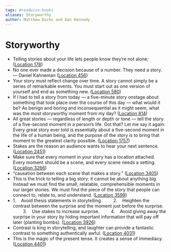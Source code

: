 ```yaml
---
tags: #readwise-books
aliases: Storyworthy
author: Matthew Dicks and Dan Kennedy
---
```

# Storyworthy

- Telling stories about your life lets people know they’re not alone; ([Location 178](https://readwise.io/to_kindle?action=open&asin=B07CV2PFYJ&location=178))
- No one ever made a decision because of a number. They need a story. — Daniel Kahneman ([Location 456](https://readwise.io/to_kindle?action=open&asin=B07CV2PFYJ&location=456))
- Your story must reflect change over time. A story cannot simply be a series of remarkable events. You must start out as one version of yourself and end as something new. ([Location 580](https://readwise.io/to_kindle?action=open&asin=B07CV2PFYJ&location=580))
- If I had to tell a story from today — a five-minute story onstage about something that took place over the course of this day — what would it be? As benign and boring and inconsequential as it might seem, what was the most storyworthy moment from my day? ([Location 814](https://readwise.io/to_kindle?action=open&asin=B07CV2PFYJ&location=814))
- All great stories — regardless of length or depth or tone — tell the story of a five-second moment in a person’s life. Got that? Let me say it again: Every great story ever told is essentially about a five-second moment in the life of a human being, and the purpose of the story is to bring that moment to the greatest clarity possible. ([Location 1757](https://readwise.io/to_kindle?action=open&asin=B07CV2PFYJ&location=1757))
- Stakes are the reason an audience wants to hear your next sentence. ([Location 2451](https://readwise.io/to_kindle?action=open&asin=B07CV2PFYJ&location=2451))
- Make sure that every moment in your story has a location attached. Every moment should be a scene, and every scene needs a setting. ([Location 3266](https://readwise.io/to_kindle?action=open&asin=B07CV2PFYJ&location=3266))
- “causation between each scene that makes a story.” ([Location 3405](https://readwise.io/to_kindle?action=open&asin=B07CV2PFYJ&location=3405))
- This is the trick to telling a big story: it cannot be about anything big. Instead we must find the small, relatable, comprehensible moments in our larger stories. We must find the piece of the story that people can connect to, relate to, and understand. ([Location 3599](https://readwise.io/to_kindle?action=open&asin=B07CV2PFYJ&location=3599))
- 1.    Avoid thesis statements in storytelling.         2.    Heighten the contrast between the surprise and the moment just before the surprise.         3.    Use stakes to increase surprise.         4.    Avoid giving away the surprise in your story by hiding important information that will pay off later (planting bombs). ([Location 3926](https://readwise.io/to_kindle?action=open&asin=B07CV2PFYJ&location=3926))
- Contrast is king in storytelling, and laughter can provide a fantastic contrast to something authentically awful. ([Location 4031](https://readwise.io/to_kindle?action=open&asin=B07CV2PFYJ&location=4031))
- This is the magic of the present tense. It creates a sense of immediacy. ([Location 4401](https://readwise.io/to_kindle?action=open&asin=B07CV2PFYJ&location=4401))
